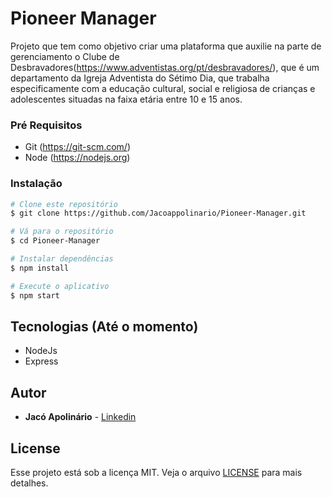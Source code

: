 # Pioneer Manager

Projeto que tem como objetivo criar uma plataforma que auxilie na parte de gerenciamento o Clube de Desbravadores(https://www.adventistas.org/pt/desbravadores/), que é um departamento da Igreja Adventista do Sétimo Dia, que trabalha especificamente com a educação cultural, social e religiosa de crianças e adolescentes situadas na faixa etária entre 10 e 15 anos.

### Pré Requisitos

- Git (https://git-scm.com/)
- Node (https://nodejs.org)

### Instalação

```bash
# Clone este repositório
$ git clone https://github.com/Jacoappolinario/Pioneer-Manager.git

# Vá para o repositório
$ cd Pioneer-Manager

# Instalar dependências
$ npm install

# Execute o aplicativo
$ npm start
```

## Tecnologias (Até o momento)

- NodeJs
- Express

## Autor
* **Jacó Apolinário** - [Linkedin](https://www.linkedin.com/in/jacoapolinario/)


## License

Esse projeto está sob a licença MIT. Veja o arquivo [LICENSE](/LICENSE) para mais detalhes.

